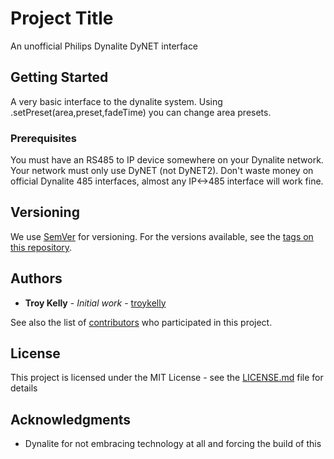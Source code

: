 # Project Title

An unofficial Philips Dynalite DyNET interface

## Getting Started

A very basic interface to the dynalite system. Using .setPreset(area,preset,fadeTime) you can change area presets.

### Prerequisites

You must have an RS485 to IP device somewhere on your Dynalite network. Your network must only use DyNET (not DyNET2). Don't waste money on official Dynalite 485 interfaces, almost any IP<->485 interface will work fine.

## Versioning

We use [SemVer](http://semver.org/) for versioning. For the versions available, see the [tags on this repository](https://github.com/your/project/tags).

## Authors

* **Troy Kelly** - *Initial work* - [troykelly](https://github.com/troykelly)

See also the list of [contributors](https://github.com/troykelly/python-dynalite/contributors) who participated in this project.

## License

This project is licensed under the MIT License - see the [LICENSE.md](LICENSE.md) file for details

## Acknowledgments

* Dynalite for not embracing technology at all and forcing the build of this
